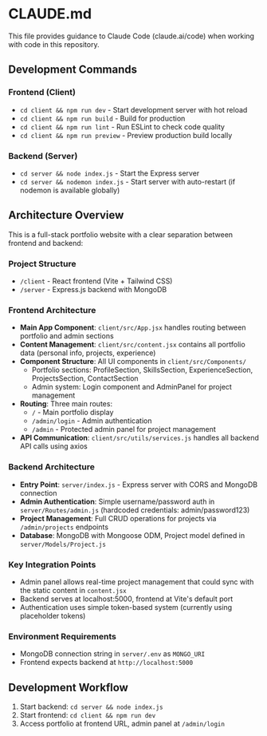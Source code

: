 # CLAUDE.md

This file provides guidance to Claude Code (claude.ai/code) when working with code in this repository.

## Development Commands

### Frontend (Client)
- `cd client && npm run dev` - Start development server with hot reload
- `cd client && npm run build` - Build for production
- `cd client && npm run lint` - Run ESLint to check code quality
- `cd client && npm run preview` - Preview production build locally

### Backend (Server)
- `cd server && node index.js` - Start the Express server
- `cd server && nodemon index.js` - Start server with auto-restart (if nodemon is available globally)

## Architecture Overview

This is a full-stack portfolio website with a clear separation between frontend and backend:

### Project Structure
- `/client` - React frontend (Vite + Tailwind CSS)
- `/server` - Express.js backend with MongoDB

### Frontend Architecture
- **Main App Component**: `client/src/App.jsx` handles routing between portfolio and admin sections
- **Content Management**: `client/src/content.jsx` contains all portfolio data (personal info, projects, experience)
- **Component Structure**: All UI components in `client/src/Components/`
  - Portfolio sections: ProfileSection, SkillsSection, ExperienceSection, ProjectsSection, ContactSection
  - Admin system: Login component and AdminPanel for project management
- **Routing**: Three main routes:
  - `/` - Main portfolio display
  - `/admin/login` - Admin authentication
  - `/admin` - Protected admin panel for project management
- **API Communication**: `client/src/utils/services.js` handles all backend API calls using axios

### Backend Architecture
- **Entry Point**: `server/index.js` - Express server with CORS and MongoDB connection
- **Admin Authentication**: Simple username/password auth in `server/Routes/admin.js` (hardcoded credentials: admin/password123)
- **Project Management**: Full CRUD operations for projects via `/admin/projects` endpoints
- **Database**: MongoDB with Mongoose ODM, Project model defined in `server/Models/Project.js`

### Key Integration Points
- Admin panel allows real-time project management that could sync with the static content in `content.jsx`
- Backend serves at localhost:5000, frontend at Vite's default port
- Authentication uses simple token-based system (currently using placeholder tokens)

### Environment Requirements
- MongoDB connection string in `server/.env` as `MONGO_URI`
- Frontend expects backend at `http://localhost:5000`

## Development Workflow
1. Start backend: `cd server && node index.js`
2. Start frontend: `cd client && npm run dev`
3. Access portfolio at frontend URL, admin panel at `/admin/login`